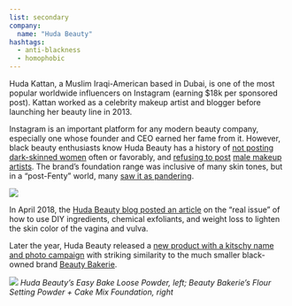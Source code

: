 ```yaml
---
list: secondary
company:
  name: "Huda Beauty"
hashtags:
  - anti-blackness
  - homophobic
---
```


Huda Kattan, a Muslim Iraqi-American based in Dubai, is one of the most popular worldwide influencers on Instagram (earning $18k per sponsored post). Kattan worked as a celebrity makeup artist and blogger before launching her beauty line in 2013.

Instagram is an important platform for any modern beauty company, especially one whose founder and CEO earned her fame from it. However, black beauty enthusiasts know Huda Beauty has a history of [not posting dark-skinned women](https://www.revelist.com/bloggers/jackie-aina-huda-racism/10393) often or favorably, and [refusing to post](https://www.reddit.com/r/BeautyGuruChatter/comments/7ccxxc/jesse_arreola_twitter_mua_exposes_hudabeauty_for/) [male makeup artists](http://affinitymagazine.us/2017/03/18/huda-beauty-doesnt-showcase-boys-in-make-up-why-the-lack-of-diversity-is-a-problem/). The brand’s foundation range was inclusive of many skin tones, but in a “post-Fenty” world, many [saw it as pandering](https://www.youtube.com/watch?v=F1hyy6eIl4A).

![](/huda-colorism.png)

In April 2018, the [Huda Beauty blog posted an  article](http://hudabeauty.com/2018/04/07/why-your-vagina-gets-dark-and-how-to-lighten-it/) on the “real issue” of how to use DIY ingredients, chemical exfoliants, and weight loss to lighten the skin color of the vagina and vulva.

Later the year, Huda Beauty released a [new product with a kitschy name and photo campaign](https://me.popsugar.com/beauty/Huda-Beauty-Easy-Bake-Accused-Ripping-Off-Beauty-Bakerie-44983015) with striking similarity to the much smaller black-owned brand [Beauty Bakerie](/black-owned-beauty-brands/#beauty-bakerie).

![](/huda-beauty-bakerie.jpg)
*Huda Beauty’s Easy Bake Loose Powder, left; Beauty Bakerie’s Flour Setting Powder + Cake Mix Foundation, right*
